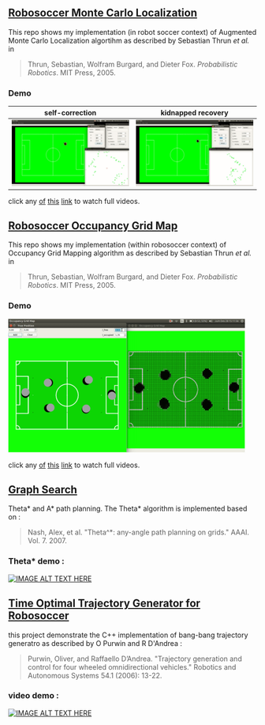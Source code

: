 
## [Robosoccer Monte Carlo Localization](https://github.com/alifahrri/robosoccer-mcl)
This repo shows my implementation (in robot soccer context) of Augmented Monte Carlo Localization algortihm as described by Sebastian Thrun *et al.* in 
> Thrun, Sebastian, Wolfram Burgard, and Dieter Fox. *Probabilistic Robotics*. MIT Press, 2005.

### Demo
| self-correction                   	| kidnapped recovery                 	|
|-----------------------------------	|------------------------------------	|
| ![mcl_correction](https://github.com/alifahrri/robosoccer-mcl/blob/master/mcl_sim_correction.gif) 	| ![mcl_kidnap](https://github.com/alifahrri/robosoccer-mcl/blob/master/mcl_sim_kidnap.gif) 	|
   
click any [of](https://www.youtube.com/watch?v=tMeLSQvUeVQ) [this](https://www.youtube.com/watch?v=ujVcfG9VXiw) [link](https://www.youtube.com/watch?v=SXniPrJiX9Q) to watch full videos.

## [Robosoccer Occupancy Grid Map](https://github.com/alifahrri/robosoccer-grid-map)
This repo shows my implementation (within robosoccer context) of Occupancy Grid Mapping algorithm as described by Sebastian Thrun *et al.* in 

> Thrun, Sebastian, Wolfram Burgard, and Dieter Fox. *Probabilistic Robotics*. MIT Press, 2005.

### Demo
![gif](https://github.com/alifahrri/robosoccer-grid-map/blob/master/demo.gif)   
   
click any [of](https://www.youtube.com/watch?v=3Is-m4kjH-Y) [this](https://www.youtube.com/watch?v=vDWKjYsMWv4) [link](https://www.youtube.com/watch?v=xpIxKY8aeac) to watch full videos.

## [Graph Search](https://github.com/alifahrri/graph-path-planning)  
Theta* and A* path planning. The Theta* algorithm is implemented based on :  
> Nash, Alex, et al. "Theta^*: any-angle path planning on grids." AAAI. Vol. 7. 2007.

### Theta* demo :
[![IMAGE ALT TEXT HERE](http://img.youtube.com/vi/mAaYVTedqPQ/0.jpg)](https://youtu.be/mAaYVTedqPQ)

## [Time Optimal Trajectory Generator for Robosoccer](https://github.com/alifahrri/robosoccer-trajectory)

this project demonstrate the C++ implementation of bang-bang trajectory generatro as described by O Purwin and R D'Andrea :    
> Purwin, Oliver, and Raffaello D’Andrea. "Trajectory generation and control for four wheeled omnidirectional vehicles." Robotics and Autonomous Systems 54.1 (2006): 13-22. 

### video demo :  
[![IMAGE ALT TEXT HERE](http://img.youtube.com/vi/zd-EOJTlkLo/0.jpg)](http://www.youtube.com/watch?v=zd-EOJTlkLo)  
